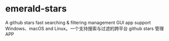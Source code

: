 # emerald-stars
A github stars fast searching &amp; filtering management GUI app support Windows、macOS and Linux。一个支持搜索与过滤的跨平台 github stars 管理 APP
